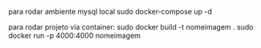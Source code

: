 para rodar ambiente mysql local
sudo docker-compose up -d

para rodar projeto via container:
sudo docker build -t nomeimagem .
sudo docker run -p 4000:4000 nomeimagem